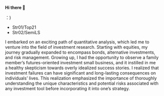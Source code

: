 **Hi there 👋**

：)
- Str01/Top21
- Str02/SemiLS

I embarked on an exciting path of quantitative analysis, which led me to venture into the field of investment research. Starting with equities, my journey gradually expanded to encompass bonds, alternative investments, and risk management. Growing up, I had the opportunity to observe a family member’s futures-oriented investment small business, and it instilled in me a healthy skepticism towards overly idealized success stories. I realized that investment failures can have significant and long-lasting consequences on individuals’ lives. This realization emphasized the importance of thoroughly understanding the unique characteristics and potential risks associated with any investment tool before incorporating it into one’s strategy.
